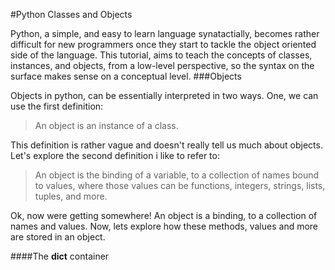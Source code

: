 #Python Classes and Objects

Python, a simple, and easy to learn language synatactially, becomes rather difficult for new programmers once they start to tackle the object oriented side of the language. This tutorial, aims to teach the concepts of classes, instances, and objects, from a low-level perspective, so the syntax on the surface makes sense on a conceptual level. 
###Objects

Objects in python, can be essentially interpreted in two ways. One, we can use the first definition:

> An object is an instance of a class.

This definition is rather vague and doesn't really tell us much about objects. Let's explore the second definition i like to refer to:

> An object is the binding of a variable, to a collection of names bound to values, where those values can be functions, integers, strings, lists, tuples, and more.

Ok, now were getting somewhere! An object is a binding, to a collection of names and values. Now, lets explore how these methods, values and more are stored in an object.

####The __dict__ container
